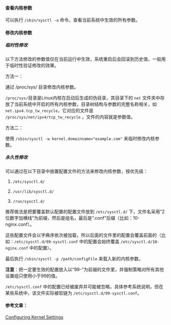 #### 查看内核参数

可以执行 `/sbin/sysctl -a` 命令，查看当前系统中生效的所有参数。

#### 修改内核参数

##### 临时性修改

以下方法修改的参数值仅在当前运行中生效，系统重启后会回滚到历史值，一般用于临时性验证修改的效果。

方法一：

通过 /proc/sys/ 目录修改内核参数。

`/proc/sys/`目录是Linux内核在启动后生成的伪目录，其目录下的 `net` 文件夹中存放了当前系统中开启的所有内核参数，目录树结构与参数的完整名称相关，如 `net.ipv4.tcp_tw_recycle`，它对应的文件是 `/proc/sys/net/ipv4/tcp_tw_recycle` ，文件的内容就是参数值。

方法二：

使用 `/sbin/sysctl -w kernel.domainname="example.com"` 来临时修改内核参数。

##### 永久性修改

可以通过在以下目录中放置配置文件的方法来修改内核参数，按优先级：

1. `/etc/sysctl.d/`

2. `/usr/lib/sysctl.d/`

3. `/run/sysctl.d/`

推荐做法是把要覆盖默认配置的配置文件放到 `/etc/sysctl.d/` 下，文件名采用“2位数字加横线”为前缀，然后是组名，最后是“.conf”后缀（比如：10-nginx.conf）。

这些配置文件会以字典序依次被加载，所以后面的文件里的配置会覆盖前面的（比如：`/etc/sysctl.d/99-sysctl.conf` 中的配置会始终覆盖 `/etc/sysctl.d/10-nginx.conf` 中的配置）。

最后执行 `/sbin/sysctl -p /path/configFile` 来载入新的内核参数。

**注意**：把一定要生效的配置放入以“99-”为前缀的文件里，并强制策略对所有其他设置组只使用小于99的值。

`/etc/sysctl.conf` 中的配置已经被废弃并可能被忽略，具体参考系统说明，但在某些系统中，该文件实际被软链为 `/etc/sysctl.d/99-sysctl.conf`。

#### 参考文章：

[Configuring Kernel Settings](https://levelup.gitconnected.com/linux-kernel-tuning-for-high-performance-networking-configuring-kernel-settings-96b519a3305f)

